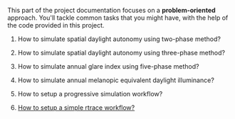 This part of the project documentation focuses on a
**problem-oriented** approach. You'll tackle common
tasks that you might have, with the help of the code
provided in this project.

1. How to simulate spatial daylight autonomy using two-phase method?

2. How to simulate spatial daylight autonomy using three-phase method?

3. How to simulate annual glare index using five-phase method?

4. How to simulate annual melanopic equivalent daylight illuminance?

5. How to setup a progressive simulation workflow?

6. [How to setup a simple rtrace workflow?](guide6.md)




